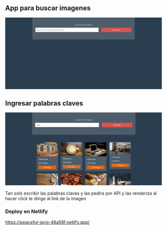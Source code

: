 ## App para buscar imagenes

![image](https://github.com/Nahuelsan/busqueda-imagen/blob/main/public/Sin%20t%C3%ADtulo.jpg)

## Ingresar palabras claves 

![image](https://github.com/Nahuelsan/busqueda-imagen/blob/main/public/Imagen%202.jpg)

Tan solo escribir las palabras claves y las pedira por API y las renderiza al hacer click te dirige al link de la imagen

### Deploy en Netlify

https://peaceful-jang-48a58f.netlify.app/
